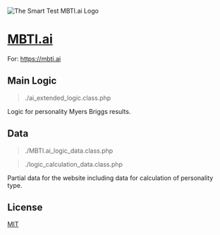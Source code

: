 
![The Smart Test MBTI.ai Logo](https://mbti.ai/assets/images/mmmm.png)

# [MBTI.ai](https://mbti.ai)

For: https://mbti.ai

## Main Logic
> ./ai_extended_logic.class.php

Logic for personality Myers Briggs results.

## Data
> ./MBTI.ai_logic_data.class.php

> ./logic_calculation_data.class.php

Partial data for the website including data for calculation of personality type.

## License
[MIT](https://choosealicense.com/licenses/mit/)
